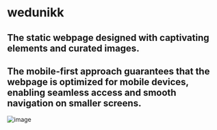 # wedunikk

## The static webpage designed with captivating elements and curated images. 
## The mobile-first approach guarantees that the webpage is optimized for mobile devices, enabling seamless access and smooth navigation on smaller screens.

![image](https://github.com/Sdn003/wedunikk/assets/88591489/c935444d-9e1b-4f9c-9cc4-841bd50a3b7c)
